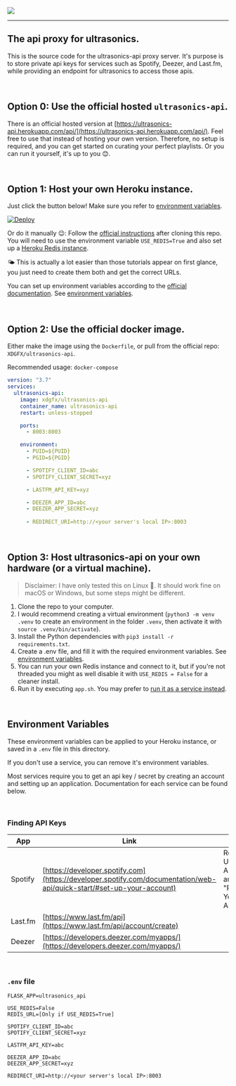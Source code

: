 ![](https://raw.githubusercontent.com/XDGFX/ultrasonics-api/master/.github/ultrasonics-api-logo.svg)

---

## The api proxy for ultrasonics.

This is the source code for the ultrasonics-api proxy server. It's purpose is to store private api keys for services such as Spotify, Deezer, and Last.fm, while providing an endpoint for ultrasonics to access those apis.

<br/>

## **Option 0:** Use the official hosted `ultrasonics-api`.

There is an official hosted version at [https://ultrasonics-api.herokuapp.com/api/](https://ultrasonics-api.herokuapp.com/api/).
Feel free to use that instead of hosting your own version. Therefore, no setup is required, and you can get started on curating your perfect playlists. Or you can run it yourself, it's up to you 😊.

<br/>

## **Option 1:** Host your own Heroku instance.
Just click the button below! Make sure you refer to [environment variables](#environment-variables).

[![Deploy](https://www.herokucdn.com/deploy/button.svg)](https://heroku.com/deploy)

Or do it manually 😉:
Follow the [official instructions](https://devcenter.heroku.com/articles/git#creating-a-heroku-remote) after cloning this repo. You will need to use the environment variable `USE_REDIS=True` and also set up a [Heroku Redis instance](https://devcenter.heroku.com/articles/heroku-redis).

🌤️ This is actually a lot easier than those tutorials appear on first glance, you just need to create them both and get the correct URLs.

You can set up environment variables according to the [official documentation](https://devcenter.heroku.com/articles/config-vars). See [environment variables](#environment-variables).

<br/>

## **Option 2:** Use the official docker image.
Either make the image using the `Dockerfile`, or pull from the official repo: `XDGFX/ultrasonics-api`.

Recommended usage: `docker-compose`
```yaml
version: "3.7"
services:
  ultrasonics-api:
    image: xdgfx/ultrasonics-api
    container_name: ultrasonics-api
    restart: unless-stopped

    ports:
      - 8003:8003

    environment:
      - PUID=${PUID}
      - PGID=${PGID}

      - SPOTIFY_CLIENT_ID=abc
      - SPOTIFY_CLIENT_SECRET=xyz

      - LASTFM_API_KEY=xyz

      - DEEZER_APP_ID=abc
      - DEEZER_APP_SECRET=xyz
      
      - REDIRECT_URI=http://<your server's local IP>:8003

```

<br/>

## **Option 3:** Host ultrasonics-api on your own hardware (or a virtual machine).
> Disclaimer: I have only tested this on Linux 🐧. It should work fine on macOS or Windows, but some steps might be different.
1. Clone the repo to your computer.
2. I would recommend creating a virtual environment (`python3 -m venv .venv` to create an environment in the folder `.venv`, then activate it with `source .venv/bin/activate`). 
3. Install the Python dependencies with `pip3 install -r requirements.txt`.
4. Create a .env file, and fill it with the required environment variables. See [environment variables](#environment-variables).
5. You can run your own Redis instance and connect to it, but if you're not threaded you might as well disable it with `USE_REDIS = False` for a cleaner install.
6. Run it by executing `app.sh`. You may prefer to [run it as a service instead](https://medium.com/@benmorel/creating-a-linux-service-with-systemd-611b5c8b91d6).

<br/>

## **Environment Variables**
These environment variables can be applied to your Heroku instance, or saved in a `.env` file in this directory.

If you don't use a service, you can remove it's environment variables.

Most services require you to get an api key / secret by creating an account and setting up an application. Documentation for each service can be found below.

<br/>

### Finding API Keys
| App     | Link                                                                                                                  | Notes                                                           |
| ------- | --------------------------------------------------------------------------------------------------------------------- | --------------------------------------------------------------- |
| Spotify | [https://developer.spotify.com](https://developer.spotify.com/documentation/web-api/quick-start/#set-up-your-account) | Refer to "Set Up Your Account" and "Register Your Application". |
| Last.fm | [https://www.last.fm/api](https://www.last.fm/api/account/create)                                                     |                                                                 |
| Deezer  | [https://developers.deezer.com/myapps/](https://developers.deezer.com/myapps/)                                        |                                                                 |
<br/>

### `.env` file
```
FLASK_APP=ultrasonics_api

USE_REDIS=False
REDIS_URL=[Only if USE_REDIS=True]

SPOTIFY_CLIENT_ID=abc
SPOTIFY_CLIENT_SECRET=xyz

LASTFM_API_KEY=abc

DEEZER_APP_ID=abc
DEEZER_APP_SECRET=xyz

REDIRECT_URI=http://<your server's local IP>:8003
```
